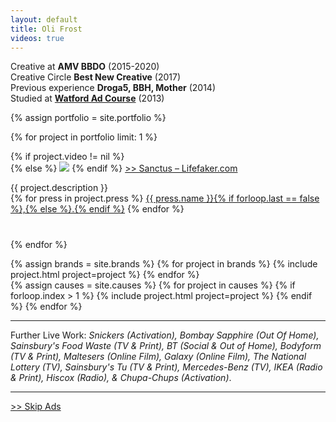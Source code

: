 ```yaml
---
layout: default
title: Oli Frost
videos: true
---
```


Creative at **AMV BBDO** (2015-2020)  
Creative Circle **Best New Creative** (2017)  
Previous experience **Droga5, BBH, Mother** (2014)   
Studied at [**Watford Ad Course**](/student) (2013)  


<div class="posts" markdown="0">
{% assign portfolio = site.portfolio %}

  {% for project in portfolio limit: 1 %}
        <div class="project-section">
        {% if project.video != nil %}
        <div class="youtube-player" data-id="{{ project.video }}" data-thumb="{{ project.image }}"></div>
        {% else %}
        <img src="{{ project.image | relative_url }}">
        {% endif %}
        <a href="{{ project.link }}"><span class="title">>> Sanctus – Lifefaker.com</span></a>
        <p style="margin-bottom:2.5rem;"> {{ project.description }}<br>
        {% for press in project.press %}
        <a href="{{ press.article_link }}" class="press">{{ press.name }}{% if forloop.last == false %},{% else %}.{% endif %}</a>
        {% endfor %}
        </p>
        </div>
  {% endfor %}
</div>

<div class="posts" markdown="0">
{% assign brands = site.brands %}
{% for project in brands %}
      {% include project.html project=project %}
{% endfor %}
</div>

<div class="posts" markdown="0">
{% assign causes = site.causes %}
{% for project in causes %}
{% if forloop.index > 1 %}
      {% include project.html project=project %}
{% endif %}
{% endfor %}
</div>


---

Further Live Work: *Snickers (Activation), Bombay Sapphire (Out Of Home), Sainsbury's Food Waste (TV & Print), BT (Social & Out of Home), Bodyform (TV & Print), Maltesers (Online Film), Galaxy (Online Film), The National Lottery (TV), Sainsbury's Tu (TV & Print), Mercedes-Benz (TV), IKEA (Radio & Print), Hiscox (Radio), & Chupa-Chups (Activation)*.

---


[>> Skip Ads](/)
